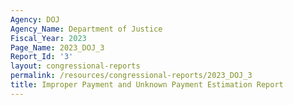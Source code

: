 ```yaml
---
Agency: DOJ
Agency_Name: Department of Justice
Fiscal_Year: 2023
Page_Name: 2023_DOJ_3
Report_Id: '3'
layout: congressional-reports
permalink: /resources/congressional-reports/2023_DOJ_3
title: Improper Payment and Unknown Payment Estimation Report
---
```

